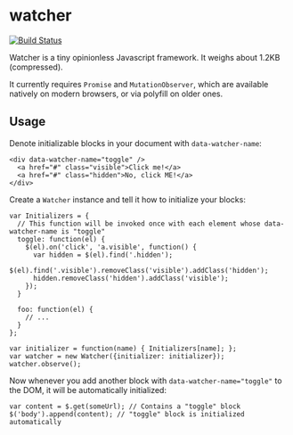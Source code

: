watcher
=======
[![Build Status](https://travis-ci.org/venturehacks/watcher.svg?branch=master)](https://travis-ci.org/venturehacks/watcher)

Watcher is a tiny opinionless Javascript framework. It weighs about 1.2KB (compressed).

It currently requires `Promise` and `MutationObserver`, which are available natively on modern browsers, or via 
polyfill on older ones.

Usage
-----

Denote initializable blocks in your document with `data-watcher-name`:

```
<div data-watcher-name="toggle" />
  <a href="#" class="visible">Click me!</a>
  <a href="#" class="hidden">No, click ME!</a>
</div>
```

Create a `Watcher` instance and tell it how to initialize your blocks:

```
var Initializers = {
  // This function will be invoked once with each element whose data-watcher-name is "toggle"
  toggle: function(el) {
    $(el).on('click', 'a.visible', function() {
      var hidden = $(el).find('.hidden');
      $(el).find('.visible').removeClass('visible').addClass('hidden');
      hidden.removeClass('hidden').addClass('visible');
    });
  }
  
  foo: function(el) { 
    // ...
  }
};

var initializer = function(name) { Initializers[name]; };
var watcher = new Watcher({initializer: initializer});
watcher.observe();
```

Now whenever you add another block with `data-watcher-name="toggle"` to the DOM, it will be automatically initialized:

```
var content = $.get(someUrl); // Contains a "toggle" block
$('body').append(content); // "toggle" block is initialized automatically
```
